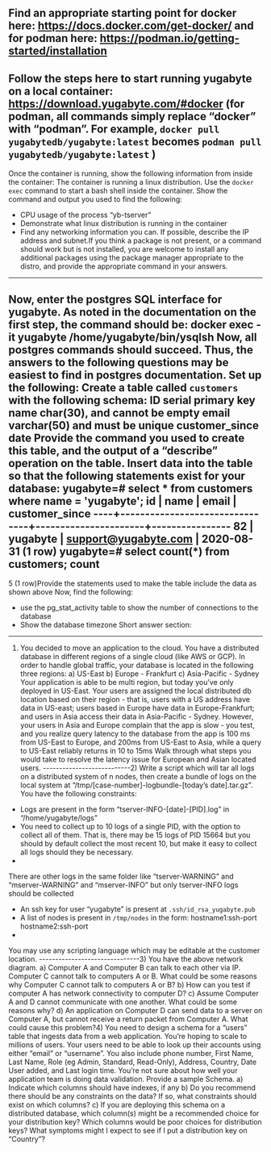 Find an appropriate starting point for docker here:
https://docs.docker.com/get-docker/
and for podman here:
https://podman.io/getting-started/installation
---
Follow the steps here to start running yugabyte on a local container:
https://download.yugabyte.com/#docker
(for podman, all commands simply replace “docker” with “podman”. For example, `docker
pull yugabytedb/yugabyte:latest` becomes `podman pull
yugabytedb/yugabyte:latest` )
---
Once the container is running, show the following information from inside the container:
The container is running a linux distribution. Use the `docker exec` command to start a bash
shell inside the container.
Show the command and output you used to find the following:
- CPU usage of the process “yb-tserver”
- Demonstrate what linux distribution is running in the container
- Find any networking information you can. If possible, describe the IP address and
subnet.If you think a package is not present, or a command should work but is not installed, you are
welcome to install any additional packages using the package manager appropriate to the
distro, and provide the appropriate command in your answers.
---
Now, enter the postgres SQL interface for yugabyte. As noted in the documentation on the first
step, the command should be:
docker exec -it yugabyte /home/yugabyte/bin/ysqlsh
Now, all postgres commands should succeed. Thus, the answers to the following questions may
be easiest to find in postgres documentation.
Set up the following:
Create a table called `customers` with the following schema:
ID serial primary key
name char(30), and cannot be empty
email varchar(50) and must be unique
customer_since date
Provide the command you used to create this table, and the output of a “describe”
operation on the table.
Insert data into the table so that the following statements exist for your database:
yugabyte=# select * from customers where name = 'yugabyte';
id |
name
|
email
| customer_since
----+--------------------------------+----------------------+----------------
82 | yugabyte
| support@yugabyte.com | 2020-08-31
(1 row)
yugabyte=# select count(*) from customers;
count
-------
5
(1 row)Provide the statements used to make the table include the data as shown above
Now, find the following:
- use the pg_stat_activity table to show the number of connections to the database
- Show the database timezone
Short answer section:
--------------------------
1) You decided to move an application to the cloud. You have a distributed database in
different regions of a single cloud (like AWS or GCP). In order to handle global traffic,
your database is located in the following three regions:
a) US-East
b) Europe - Frankfurt
c) Asia-Pacific - Sydney
Your application is able to be multi region, but today you’ve only deployed in US-East.
Your users are assigned the local distributed db location based on their region - that is,
users with a US address have data in US-east; users based in Europe have data in
Europe-Frankfurt; and users in Asia access their data in Asia-Pacific - Sydney.
However, your users in Asia and Europe complain that the app is slow - you test, and
you realize query latency to the database from the app is 100 ms from US-East to Europe, and
200ms from US-East to Asia, while a query to US-East reliably returns in 10 to 15ms
Walk through what steps you would take to resolve the latency issue for European and Asian
located users.
---------------------------2) Write a script which will tar all logs on a distributed system of n nodes, then create a
bundle of logs on the local system at “/tmp/[case-number]-logbundle-[today’s
date].tar.gz”.
You have the following constraints:
- Logs are present in the form “tserver-INFO-[date]-[PID].log” in “/home/yugabyte/logs”
- You need to collect up to 10 logs of a single PID, with the option to collect all of them.
That is, there may be 15 logs of PID 15664 but you should by default collect the most
recent 10, but make it easy to collect all logs should they be necessary.
-
There are other logs in the same folder like “tserver-WARNING” and
“mserver-WARNING” and “mserver-INFO” but only tserver-INFO logs should be
collected
- An ssh key for user “yugabyte” is present at `.ssh/id_rsa_yugabyte.pub`
- A list of nodes is present in `/tmp/nodes` in the form:
hostname1:ssh-port
hostname2:ssh-port
-
You may use any scripting language which may be editable at the customer location.
-------------------------------3)
You have the above network diagram.
a) Computer A and Computer B can talk to each other via IP. Computer C cannot talk to
computers A or B. What could be some reasons why Computer C cannot talk to
computers A or B?
b) How can you test if computer A has network connectivity to computer D?
c) Assume Computer A and D cannot communicate with one another. What could be some
reasons why?
d) An application on Computer D can send data to a server on Computer A, but cannot
receive a return packet from Computer A. What could cause this problem?4) You need to design a schema for a “users” table that ingests data from a web application.
You’re hoping to scale to millions of users.
Your users need to be able to look up their accounts using either “email” or “username”. You
also include phone number, First Name, Last Name, Role (eg Admin, Standard, Read-Only),
Address, Country, Date User added, and Last login time. You’re not sure about how well your
application team is doing data validation.
Provide a sample Schema.
a) Indicate which columns should have indexes, if any
b) Do you recommend there should be any constraints on the data? If so, what constraints
should exist on which columns?
c) If you are deploying this schema on a distributed database, which column(s) might be a
recommended choice for your distribution key? Which columns would be poor choices
for distribution keys? What symptoms might I expect to see if I put a distribution key on
“Country”?
